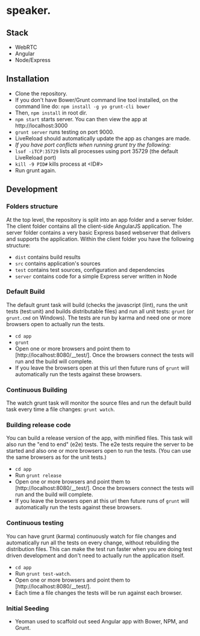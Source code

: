 # speaker.

## Stack
* WebRTC
* Angular
* Node/Express

## Installation
* Clone the repository.
* If you don't have Bower/Grunt command line tool installed, on the command line do: ```npm install -g yo grunt-cli bower```
* Then, ```npm install``` in root dir.
* ```npm start``` starts server. You can then view the app at http://localhost:3000
* ```grunt server``` runs testing on port 9000.
* LiveReload should automatically update the app as changes are made.
* _If you have port conflicts when running grunt try the following:_
* ```lsof -iTCP:35729``` lists all processes using port 35729 (the default LiveReload port)
* ```kill -9 PID#``` kills process at <ID#>
* Run grunt again.


## Development

### Folders structure
At the top level, the repository is split into an app folder and a server folder.  The client folder contains all the client-side AngularJS application.  The server folder contains a very basic Express based webserver that delivers and supports the application.
Within the client folder you have the following structure:
* `dist` contains build results
* `src` contains application's sources
* `test` contains test sources, configuration and dependencies
* `server` contains code for a simple Express server written in Node

### Default Build
The default grunt task will build (checks the javascript (lint), runs the unit tests (test:unit) and builds distributable files) and run all unit tests: `grunt` (or `grunt.cmd` on Windows).  The tests are run by karma and need one or more browsers open to actually run the tests.
* `cd app`
* `grunt`
* Open one or more browsers and point them to [http://localhost:8080/__test/].  Once the browsers connect the tests will run and the build will complete.
* If you leave the browsers open at this url then future runs of `grunt` will automatically run the tests against these browsers.

### Continuous Building
The watch grunt task will monitor the source files and run the default build task every time a file changes: `grunt watch`.

### Building release code
You can build a release version of the app, with minified files.  This task will also run the "end to end" (e2e) tests.
The e2e tests require the server to be started and also one or more browsers open to run the tests.  (You can use the same browsers as for the unit tests.)
* `cd app`
* Run `grunt release`
* Open one or more browsers and point them to [http://localhost:8080/__test/].  Once the browsers connect the tests will run and the build will complete.
* If you leave the browsers open at this url then future runs of `grunt` will automatically run the tests against these browsers.

### Continuous testing
You can have grunt (karma) continuously watch for file changes and automatically run all the tests on every change, without rebuilding the distribution files.  This can make the test run faster when you are doing test driven development and don't need to actually run the application itself.

* `cd app`
* Run `grunt test-watch`.
* Open one or more browsers and point them to [http://localhost:8080/__test/].
* Each time a file changes the tests will be run against each browser.

### Initial Seeding
* Yeoman used to scaffold out seed Angular app with Bower, NPM, and Grunt.


